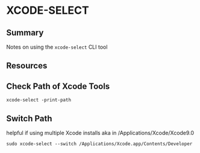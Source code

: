 # XCODE-SELECT

## Summary

Notes on using the `xcode-select` CLI tool

## Resources

## Check Path of Xcode Tools

```console
xcode-select -print-path
```

## Switch Path

helpful if using multiple Xcode installs aka in /Applications/Xcode/Xcode9.0

```console
sudo xcode-select --switch /Applications/Xcode.app/Contents/Developer
```
